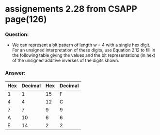 # assignements 2.28 from CSAPP page(126)
### Question: 

* We can represent a bit pattern of length w = 4 with a single hex digit. For an
unsigned interpretation of these digits, use Equation 2.12 to fill in the following
table giving the values and the bit representations (in hex) of the unsigned additive
inverses of the digits shown.


### Answer:

| Hex | Decimal | Hex | Decimal |
|-----|---------|-----|---------|
|1    | 1       | 15  | F       |
|4    | 4       | 12  | C       |
|7    | 7       | 9   | 9       |
|A    | 10      | 6   | 6       |
|E    | 14      | 2   | 2       |

